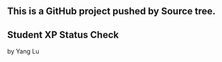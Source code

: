 This is a GitHub project pushed by Source tree.
------------------------
Student XP Status Check
------------------------
by Yang Lu
